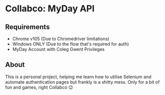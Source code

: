 # Collabco: MyDay API

## Requirements
 - Chrome v105 (Due to Chromedriver limitations)
 - Windows ONLY (Due to the flow that's required for auth)
 - MyDay Account with Coleg Gwent Privileges

## About
This is a personal project, helping me learn how to utilise Selenium and automate authentication pages but frankly is a shitty mess. Only for a bit of fun and games, right Collabco 😉

